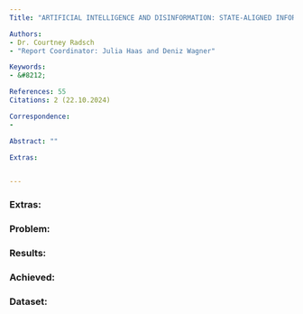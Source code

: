```yaml
---
Title: "ARTIFICIAL INTELLIGENCE AND DISINFORMATION: STATE-ALIGNED INFORMATION OPERATIONS AND THE DISTORTION OF THE PUBLIC SPHERE"

Authors:
- Dr. Courtney Radsch
- "Report Coordinator: Julia Haas and Deniz Wagner"

Keywords:
- &#8212;

References: 55
Citations: 2 (22.10.2024)

Correspondence:
- 

Abstract: ""

Extras: 


---
```



### Extras: 
### Problem: 
### Results: 
### Achieved: 
### Dataset:

